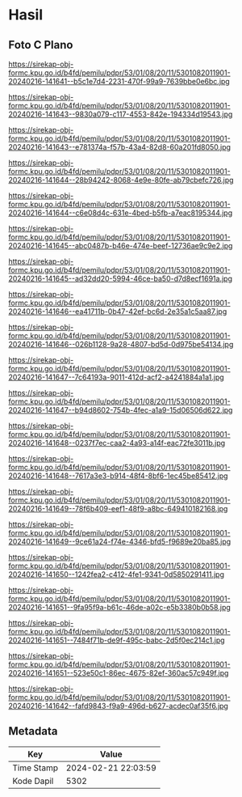 # Hasil

## Foto C Plano

https://sirekap-obj-formc.kpu.go.id/b4fd/pemilu/pdpr/53/01/08/20/11/5301082011901-20240216-141641--b5c1e7d4-2231-470f-99a9-7639bbe0e6bc.jpg

https://sirekap-obj-formc.kpu.go.id/b4fd/pemilu/pdpr/53/01/08/20/11/5301082011901-20240216-141643--9830a079-c117-4553-842e-194334d19543.jpg

https://sirekap-obj-formc.kpu.go.id/b4fd/pemilu/pdpr/53/01/08/20/11/5301082011901-20240216-141643--e781374a-f57b-43a4-82d8-60a201fd8050.jpg

https://sirekap-obj-formc.kpu.go.id/b4fd/pemilu/pdpr/53/01/08/20/11/5301082011901-20240216-141644--28b94242-8068-4e9e-80fe-ab79cbefc726.jpg

https://sirekap-obj-formc.kpu.go.id/b4fd/pemilu/pdpr/53/01/08/20/11/5301082011901-20240216-141644--c6e08d4c-631e-4bed-b5fb-a7eac8195344.jpg

https://sirekap-obj-formc.kpu.go.id/b4fd/pemilu/pdpr/53/01/08/20/11/5301082011901-20240216-141645--abc0487b-b46e-474e-beef-12736ae9c9e2.jpg

https://sirekap-obj-formc.kpu.go.id/b4fd/pemilu/pdpr/53/01/08/20/11/5301082011901-20240216-141645--ad32dd20-5994-46ce-ba50-d7d8ecf1691a.jpg

https://sirekap-obj-formc.kpu.go.id/b4fd/pemilu/pdpr/53/01/08/20/11/5301082011901-20240216-141646--ea41711b-0b47-42ef-bc6d-2e35a1c5aa87.jpg

https://sirekap-obj-formc.kpu.go.id/b4fd/pemilu/pdpr/53/01/08/20/11/5301082011901-20240216-141646--026b1128-9a28-4807-bd5d-0d975be54134.jpg

https://sirekap-obj-formc.kpu.go.id/b4fd/pemilu/pdpr/53/01/08/20/11/5301082011901-20240216-141647--7c64193a-9011-412d-acf2-a4241884a1a1.jpg

https://sirekap-obj-formc.kpu.go.id/b4fd/pemilu/pdpr/53/01/08/20/11/5301082011901-20240216-141647--b94d8602-754b-4fec-a1a9-15d06506d622.jpg

https://sirekap-obj-formc.kpu.go.id/b4fd/pemilu/pdpr/53/01/08/20/11/5301082011901-20240216-141648--0237f7ec-caa2-4a93-a14f-eac72fe3011b.jpg

https://sirekap-obj-formc.kpu.go.id/b4fd/pemilu/pdpr/53/01/08/20/11/5301082011901-20240216-141648--7617a3e3-b914-48f4-8bf6-1ec45be85412.jpg

https://sirekap-obj-formc.kpu.go.id/b4fd/pemilu/pdpr/53/01/08/20/11/5301082011901-20240216-141649--78f6b409-eef1-48f9-a8bc-649410182168.jpg

https://sirekap-obj-formc.kpu.go.id/b4fd/pemilu/pdpr/53/01/08/20/11/5301082011901-20240216-141649--9ce61a24-f74e-4346-bfd5-f9689e20ba85.jpg

https://sirekap-obj-formc.kpu.go.id/b4fd/pemilu/pdpr/53/01/08/20/11/5301082011901-20240216-141650--1242fea2-c412-4fe1-9341-0d5850291411.jpg

https://sirekap-obj-formc.kpu.go.id/b4fd/pemilu/pdpr/53/01/08/20/11/5301082011901-20240216-141651--9fa95f9a-b61c-46de-a02c-e5b3380b0b58.jpg

https://sirekap-obj-formc.kpu.go.id/b4fd/pemilu/pdpr/53/01/08/20/11/5301082011901-20240216-141651--7484f71b-de9f-495c-babc-2d5f0ec214c1.jpg

https://sirekap-obj-formc.kpu.go.id/b4fd/pemilu/pdpr/53/01/08/20/11/5301082011901-20240216-141651--523e50c1-86ec-4675-82ef-360ac57c949f.jpg

https://sirekap-obj-formc.kpu.go.id/b4fd/pemilu/pdpr/53/01/08/20/11/5301082011901-20240216-141642--fafd9843-f9a9-496d-b627-acdec0af35f6.jpg


## Metadata

| Key        | Value               |
| ---------- | ------------------- |
| Time Stamp | 2024-02-21 22:03:59 |
| Kode Dapil | 5302                |



